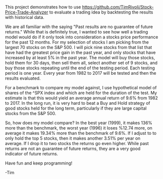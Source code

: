 This project demonstrates how to use https://github.com/TimRivoli/Stock-Price-Trade-Analyzer to evaluate a trading idea by backtesting the results with historical data.

We are all familiar with the saying "Past results are no guarantee of future returns."  While that is definitely
true, I wanted to see how well a trading model would do if it only took into consideration a stocks price performance for the past 12 months.  For my selection of stocks I am picking from the largest 70 stocks on the S&P 500.  I will pick nine stocks from that list that have had the greatest price gain in the past year, and only stocks that have increased by at least 5% in the past year.  The model will buy those stocks, hold them for 30 days, then sell them all, select another set of 9 stocks, and buy those stocks repeating until the end of the testing period.  Each testing period is one year.  Every year from 1982 to 2017 will be tested and then the results evaluated.

For a benchmark to compare my model against, I use hypothetical model of shares of the ^SPX index and which are held for the duration of the test.  My estimate is that this would yield an average annual return of 9.6% from 1982 to 2017.  In the long run, it is very hard to beat a Buy and Hold strategy of good stocks held for the long term, particularly if they are large capital stocks from the S&P 500.  

So, how does my model compare?  In the best year (1999), it makes 136% more than the benchmark, the worst year (1996) it loses %12.74 more, on average it makes 19.34% more than the benchmark of 9.6%.  If I adjust to to only hold the top 5 stocks, then it makes another 3.51% per year on average.  If I drop it to two stocks the returns go even higher.  While past returns are not an guarantee of future returns, they are a very good indicator of future returns. 

Have fun and keep programming!

-Tim
